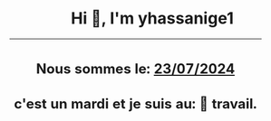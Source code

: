 <h1 align='center'>Hi 👋, I'm yhassanige1</h1>
<div align='center'>

|<h2 align='center'>Nous sommes le: <u>23/07/2024</u></h2><h2 align='center'>c'est un mardi et je suis au: 🏢 travail.</h2>|
|---
</div>